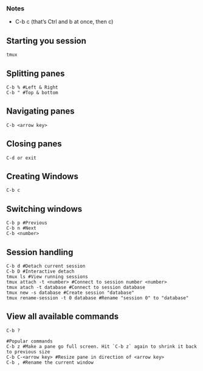 ### Notes
- C-b c (that’s Ctrl and b at once, then c)

## Starting you session
```shell
tmux
```

## Splitting panes
```
C-b % #Left & Right
C-b " #Top & bottom
```

## Navigating panes
```shell
C-b <arrow key>
```

## Closing panes
```shell
C-d or exit
```

## Creating Windows
```shell
C-b c
```

## Switching windows
```shell
C-b p #Previous
C-b n #Next
C-b <number> 
```

## Session handling
```shell
C-b d #Detach current session
C-b D #Interactive detach
tmux ls #View running sessions
tmux attach -t <number> #Connect to session number <number>
tmux atach -t database #Connect to session database
tmux new -s database #Create session "database"
tmux rename-session -t 0 database #Rename "session 0" to "database"
```

## View all available commands
```shell
C-b ?

#Popular commands
C-b z #Make a pane go full screen. Hit `C-b z` again to shrink it back to previous size
C-b C-<arrow key> #Resize pane in direction of <arrow key>
C-b , #Rename the current window
```
